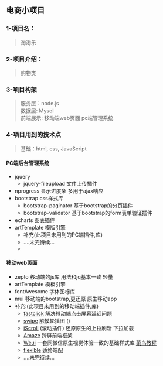 ## 电商小项目  

### 1-项目名：  
>淘淘乐 

### 2-项目介绍：  
>购物类  

### 3-项目构架  
>服务层：node.js  
>数据层: Mysql  
>前端展示: 移动端web页面 pc端管理系统   

### 4-项目用到的技术点  
>基础：html, css, JavaScript  

#### PC端后台管理系统

* jquery
  * jquery-fileupload  文件上传插件
* nprogress  显示进度条 多用于ajax响应
* bootstrap  css样式库
  * bootstrap-paginator 基于bootstrap的分页插件
  * bootstrap-validator 基于bootstrap的form表单验证插件
* echarts 图表插件
* artTemplate 模版引擎
  * 补充(此项目未用到的PC端插件,库)
  * ....未完待续...
  * ​


#### 移动web页面

* zepto  移动端的js库 用法和jq基本一致 轻量
* artTemplate 模板引擎
* fontAwesome  字体图标库
* mui  移动端的bootstrap,更还原 原生移动app
* 补充:(此项目未用到的移动端插件,库)
  * [fastclick](http://blog.csdn.net/zfy865628361/article/details/49512095)   解决移动端点击屏幕延迟问题
  * [swipe](http://www.swiper.com.cn/)  触摸轮播图 ()
  * [iScroll](http://www.uw3c.com/jsviews/js02.html) (滚动插件)  还原原生的上拉刷新 下拉加载
  * [Amaze](http://amazeui.org/1.x/)  跨屏前端框架
  * [Weui](https://weui.io/)  一套同微信原生视觉体验一致的基础样式库 [菜鸟教程](http://www.runoob.com/w3cnote/weui-for-weixin-web.html)
  * [flexible](https://www.w3cplus.com/mobile/lib-flexible-for-html5-layout.html)  适终端配
  * ....未完待续...
